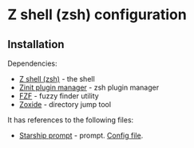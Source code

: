 # Z shell (zsh) configuration
## Installation
Dependencies:
- [Z shell (zsh)](https://www.zsh.org/) - the shell
- [Zinit plugin manager](https://github.com/zdharma-continuum/zinit) - zsh plugin manager
- [FZF](https://github.com/junegunn/fzf) - fuzzy finder utility
- [Zoxide](https://github.com/ajeetdsouza/zoxide) - directory jump tool

It has references to the following files:
- [Starship prompt](https://starship.rs/) - prompt. [Config file](../starship).
